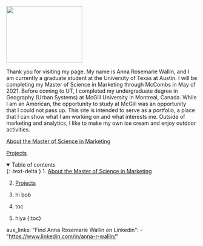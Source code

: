 <img src="https://user-images.githubusercontent.com/76073032/102819744-b58e6f00-4399-11eb-826f-932b57f9f670.png" width="200" height="150" />

Thank you for visiting my page. My name is Anna Rosemarie Wallin, and I am currently a graduate student at the University of Texas at Austin. I will be completing my Master of Science in Marketing through McCombs in May of 2021. Before coming to UT, I completed my undergraduate degree in Geography (Urban Systems) at McGill University in Montreal, Canada. While I am an American, the opportunity to study at McGill was an opportunity that I could not pass up. This site is intended to serve as a portfolio, a place that I can show what I am working on and what interests me. Outside of marketing and analytics, I like to make my own ice cream and enjoy outdoor activities. 

<a href="/about-the-master-of-science-in-marketing/" title="About the Master of Science in Marketing">About the Master of Science in Marketing</a>


<a href="/projects/" title="Projects">Projects</a>

<details open markdown="block">
  <summary>
    Table of contents
  </summary>
  {: .text-delta }
1. <a href="/about-the-master-of-science-in-marketing/" title="About the Master of Science in Marketing">About the Master of Science in Marketing</a>
  
2. <a href="/projects/" title="Projects">Projects</a>

3. hi bob
4. toc
5. hiya
{:toc}
</details>

aux_links: "Find Anna Rosemarie Wallin on Linkedin":
-"https://www.linkedin.com/in/anna-r-wallin/"
